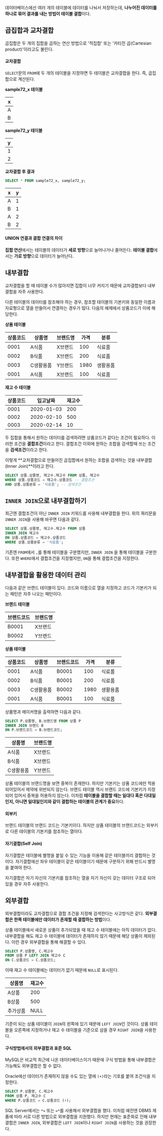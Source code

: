 데이터베이스에선 여러 개의 테이블에 데이터를 나눠서 저장하는데, **나누어진 데이터를 하나로 묶어 결과를 내는 방법이 테이블 결합**이다.



## 곱집합과 교차결합

곱집합은 두 개의 집합을 곱하는 연산 방법으로 '적집합' 또는 '카티전 곱(Cartesian product)'이라고도 불린다.



#### 교차결합

`SELECT`문의 `FROM`에 두 개의 테이블을 지정하면 두 테이블은 교차결합을 한다. 즉, 곱집합으로 계산된다.

**sample72_x 테이블**

| x    |
| ---- |
| A    |
| B    |

**sample72_y 테이블**

| y    |
| ---- |
| 1    |
| 2    |

**교차결합 후 결과**

```sql
SELECT * FROM sample72_x, sample72_y;
```

| x    | y    |
| ---- | ---- |
| A    | 1    |
| B    | 1    |
| A    | 2    |
| B    | 2    |



#### UNION 연결과 결합 연결의 차이

**집합 연산**에서는 테이블의 데이터가 **세로 방향**으로 늘어나거나 줄어든다. **테이블 결합**에서는 **가로 방향**으로 데이터가 늘어난다.



## 내부결합

교차결합을 할 때 테이블 수가 많아지면 집합이 너무 커지기 때문에 교차결합보다 내부결합을 자주 사용한다.

다른 테이블의 데이터를 참조해야 하는 경우, 참조할 테이블의 기본키와 동일한 이름과 자료형으로 열을 만들어서 연결하는 경우가 많다.  다음의 예제에서 상품코드가 이에 해당한다.

**상품 테이블**

| 상품코드 | 상품명    | 브랜드명 | 가격 | 분류     |
| -------- | --------- | -------- | ---- | -------- |
| 0001     | A식품     | X브랜드  | 100  | 식료품   |
| 0002     | B식품     | X브랜드  | 200  | 식료품   |
| 0003     | C생활용품 | Y브랜드  | 1980 | 생활용품 |
| 0001     | A식품     | X브랜드  | 100  | 식료품   |

**재고 수 테이블**

| 상품코드 | 입고날짜   | 재고수 |
| -------- | ---------- | ------ |
| 0001     | 2020-01-03 | 200    |
| 0002     | 2020-02-10 | 500    |
| 0003     | 2020-02-14 | 10     |

두 집합을 통해서 원하는 데이터를 검색하려면 상품코드가 같다는 조건이 필요하다. 이러한 조건을 **결합조건**이라고 한다. 결합조건 이외에 원하는 조합을 검색할때 쓰는 조건을 **검색조건**이라고 한다.

이렇게 **교차결합으로 만들어진 곱집합에서 원하는 조합을 검색하는 것을 내부결합(Inner Join)**이라고 한다.

```sql
SELECT 상품.상품명, 재고수.재고수 FROM 상품, 재고수
WHERE 상품.상품코드 = 재고수.상품코드 -- 결합조건
AND 상품.상품분류 = '식료품'; -- 검색조건
```



## `INNER JOIN`으로 내부결합하기

최근엔 결합조건이 아닌 `INNER JOIN` 키워드를 사용해 내부결합을 한다. 위의 쿼리문을 `INNER JOIN`을 사용해 바꾸면 다음과 같다.

```sql
SELECT 상품.상품명, 재고수.재고수 FROM 상품
INNER JOIN 재고수
ON 상품.상품코드 = 재고수.상품코드
WHERE 상품.상품분류 = '식료품';
```

기존엔 `FROM`에서 `,`를 통해 테이블을 구분했지만, `INNER JOIN` 을 통해 테이블을 구분한다.  또한 `WHERE`에서 결합조건을 지정했지만, `ON`을 통해 결합조건을 지정한다.



## 내부결합을 활용한 데이터 관리

다음과 같은 브랜드 테이블이 있다. 코드와 이름으로 열을 지정하고 코드가 기본키가 되는 패턴은 자주 나오는 패턴이다.

**브랜드 테이블**

| 브랜드코드 | 브랜드명 |
| ---------- | -------- |
| B0001      | X브랜드  |
| B0002      | Y브랜드  |

**상품 테이블**

| 상품코드 | 상품명    | 브랜드코드 | 가격 | 분류     |
| -------- | --------- | ---------- | ---- | -------- |
| 0001     | A식품     | B0001      | 100  | 식료품   |
| 0002     | B식품     | B0001      | 200  | 식료품   |
| 0003     | C생활용품 | B0002      | 1980 | 생활용품 |
| 0001     | A식품     | B0001      | 100  | 식료품   |



상품명과 메이커명을 출력하면 다음과 같다.

```sql
SELECT P.상품명, B.브랜드명 FROM 상품 P
INNER JOIN 브랜드 B
ON P.브랜드코드 = B.브랜드코드;
```

| 상품명    | 브랜드명 |
| --------- | -------- |
| A식품     | X브랜드  |
| B식품     | X브랜드  |
| C생활용품 | Y브랜드  |

상품 테이블의 브랜드명을 보면 중복이 존재한다. 하지만 기본키는 상품 코드에만 적용되어있어서 제약에 위반되지 않는다. 브랜드 테이블 역시 브랜드 코드에 기본키가 지정되어 있어서 중복을 허용하지 않는다. 이처럼 **테이블을 결합할 때는 일대다 혹은 다대일인지, 아니면 일대일인지와 같이 결합하는 테이블의 관계가 중요**하다.



#### 외부키

브랜드 테이블의 브랜드 코드는 기본키이다. 하지만 상품 테이블의 브랜드코드는 외부키로 다른 테이블의 기본키를 참조하는 열이다.



#### 자기결합(Self Join)

자기결합은 테이블에 별명을 붙일 수 있는 기능을 이용해 같은 테이블끼리 결합하는 것이다. 자기결합에선 좌우 테이블이 같은 테이블이기 때문에 구분하기 위해 반드시 별명을 붙여야 한다.

자기결합은 자기 자신의 기본키를 참조하는 열을 자기 자신이 갖는 데이터 구조로 되어 있을 경우 자주 사용한다.



## 외부결합

외부결합이라도 교차결합으로 결합 조건을 지정해 검색한다는 사고방식은 같다. **외부결합은 한쪽 테이블에만 데이터가 존재할 때 결합하는 방법**이다.

상품 테이블에서 새로운 상품이 추가되었을 때 재고 수 테이블에는 아직 데이터가 없다. 내부결합을 해도 재고 수 테이블에 데이터가 존재하지 않기 때문에 해당 상품이 제외된다. 이런 경우 외부결합을 통해 해결할 수 있다.

```sql
SELECT P.상품명, C.재고수
FROM 상품 P LEFT JOIN 재고수 C
ON C.상품코드 = C.상품코드;
```

이때 재고 수 테이블에는 데이터가 없기 때문에 `NULL`로 표시된다.

| 상품명   | 재고수 |
| -------- | ------ |
| A상품    | 200    |
| B상품    | 500    |
| 추가상품 | NULL   |

기준이 되는 상품 테이블이 `JOIN`의 왼쪽에 있기 때문에 `LEFT JOIN`인 것이다. 상품 테이블을 오른쪽에 지정하거나 재고 수 테이블을 기준으로 삼을 경우 `RIGHT JOIN`을 사용한다.



#### 구식방법에서의 외부결합과 표준 SQL

MySQL은 비교적 최근에 나온 데이터베이스이기 때문에 구식 방법을 통해 내부결합은 가능해도 외부결합은 할 수 없다.

Oracle에선 데이터가 존재하지 않을 수도 있는 열에 `(+)`라는 기호를 붙여 조건식을 지정한다.

```sql
SELECT P.상품명, C.재고수
FROM 상품 P, 재고수 C
WHERE P.상품코드 = C.상품코드 (+);
```

SQL Server에서는 `*=` 또는 `=*`를 사용해서 외부결합을 했다. 이처럼 예전엔 DBMS 제품에 따라 서로 다른 방법으로 외부결합을 지원했다. 하지만 현재는 표준화로 인해 내부결합은 `INNER JOIN`, 외부결합은 `LEFT JOIN`이나 `RIGHT JOIN`을 사용하는 것을 권장한다.